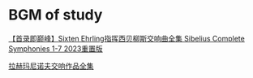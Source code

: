 # BGM of study
[【首录即巅峰】Sixten Ehrling指挥西贝柳斯交响曲全集 Sibelius Complete Symphonies 1-7 2023重置版](https://www.bilibili.com/video/BV12y421z729/?share_source=copy_web&vd_source=c0f224789c5516d8576f3dd9deb8b8df)

[拉赫玛尼诺夫交响作品全集](https://www.bilibili.com/video/BV1sh411Z7oo/?share_source=copy_web&vd_source=c0f224789c5516d8576f3dd9deb8b8df)